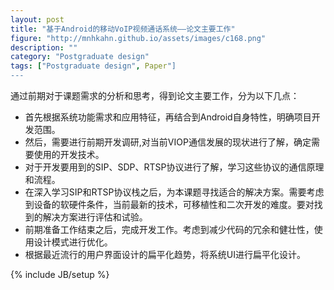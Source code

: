 ```yaml
---
layout: post
title: "基于Android的移动VoIP视频通话系统——论文主要工作"
figure: "http://mnhkahn.github.io/assets/images/c168.png"
description: ""
category: "Postgraduate design"
tags: ["Postgraduate design", Paper"]
---
```


通过前期对于课题需求的分析和思考，得到论文主要工作，分为以下几点：

+ 首先根据系统功能需求和应用特征，再结合到Android自身特性，明确项目开发范围。
+ 然后，需要进行前期开发调研,对当前VIOP通信发展的现状进行了解，确定需要使用的开发技术。
+ 对于开发要用到的SIP、SDP、RTSP协议进行了解，学习这些协议的通信原理和流程。
+ 在深入学习SIP和RTSP协议栈之后，为本课题寻找适合的解决方案。需要考虑到设备的软硬件条件，当前最新的技术，可移植性和二次开发的难度。要对找到的解决方案进行评估和试验。
+ 前期准备工作结束之后，完成开发工作。考虑到减少代码的冗余和健壮性，使用设计模式进行优化。
+ 根据最近流行的用户界面设计的扁平化趋势，将系统UI进行扁平化设计。

{% include JB/setup %}
